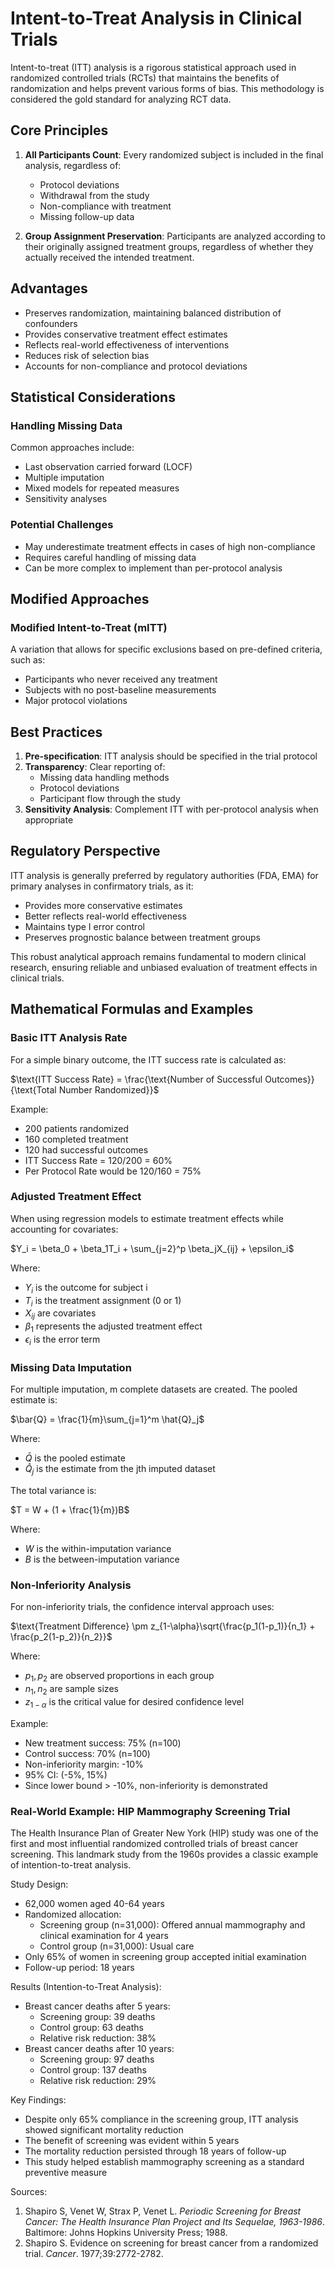 # Intent-to-Treat Analysis in Clinical Trials

Intent-to-treat (ITT) analysis is a rigorous statistical approach used in randomized controlled trials (RCTs) that maintains the benefits of randomization and helps prevent various forms of bias. This methodology is considered the gold standard for analyzing RCT data.

## Core Principles

1. **All Participants Count**: Every randomized subject is included in the final analysis, regardless of:
   - Protocol deviations
   - Withdrawal from the study
   - Non-compliance with treatment
   - Missing follow-up data

2. **Group Assignment Preservation**: Participants are analyzed according to their originally assigned treatment groups, regardless of whether they actually received the intended treatment.

## Advantages

- Preserves randomization, maintaining balanced distribution of confounders
- Provides conservative treatment effect estimates
- Reflects real-world effectiveness of interventions
- Reduces risk of selection bias
- Accounts for non-compliance and protocol deviations

## Statistical Considerations

### Handling Missing Data
Common approaches include:
- Last observation carried forward (LOCF)
- Multiple imputation
- Mixed models for repeated measures
- Sensitivity analyses

### Potential Challenges
- May underestimate treatment effects in cases of high non-compliance
- Requires careful handling of missing data
- Can be more complex to implement than per-protocol analysis

## Modified Approaches

### Modified Intent-to-Treat (mITT)
A variation that allows for specific exclusions based on pre-defined criteria, such as:
- Participants who never received any treatment
- Subjects with no post-baseline measurements
- Major protocol violations

## Best Practices

1. **Pre-specification**: ITT analysis should be specified in the trial protocol
2. **Transparency**: Clear reporting of:
   - Missing data handling methods
   - Protocol deviations
   - Participant flow through the study
3. **Sensitivity Analysis**: Complement ITT with per-protocol analysis when appropriate

## Regulatory Perspective

ITT analysis is generally preferred by regulatory authorities (FDA, EMA) for primary analyses in confirmatory trials, as it:
- Provides more conservative estimates
- Better reflects real-world effectiveness
- Maintains type I error control
- Preserves prognostic balance between treatment groups

This robust analytical approach remains fundamental to modern clinical research, ensuring reliable and unbiased evaluation of treatment effects in clinical trials.



## Mathematical Formulas and Examples

### Basic ITT Analysis Rate

For a simple binary outcome, the ITT success rate is calculated as:

$\text{ITT Success Rate} = \frac{\text{Number of Successful Outcomes}}{\text{Total Number Randomized}}$

Example:
- 200 patients randomized
- 160 completed treatment
- 120 had successful outcomes
- ITT Success Rate = 120/200 = 60%
- Per Protocol Rate would be 120/160 = 75%

### Adjusted Treatment Effect

When using regression models to estimate treatment effects while accounting for covariates:

$Y_i = \beta_0 + \beta_1T_i + \sum_{j=2}^p \beta_jX_{ij} + \epsilon_i$

Where:
- $Y_i$ is the outcome for subject i
- $T_i$ is the treatment assignment (0 or 1)
- $X_{ij}$ are covariates
- $\beta_1$ represents the adjusted treatment effect
- $\epsilon_i$ is the error term

### Missing Data Imputation

For multiple imputation, m complete datasets are created. The pooled estimate is:

$\bar{Q} = \frac{1}{m}\sum_{j=1}^m \hat{Q}_j$

Where:
- $\bar{Q}$ is the pooled estimate
- $\hat{Q}_j$ is the estimate from the jth imputed dataset

The total variance is:

$T = W + (1 + \frac{1}{m})B$

Where:
- $W$ is the within-imputation variance
- $B$ is the between-imputation variance

### Non-Inferiority Analysis

For non-inferiority trials, the confidence interval approach uses:

$\text{Treatment Difference} \pm z_{1-\alpha}\sqrt{\frac{p_1(1-p_1)}{n_1} + \frac{p_2(1-p_2)}{n_2}}$

Where:
- $p_1, p_2$ are observed proportions in each group
- $n_1, n_2$ are sample sizes
- $z_{1-\alpha}$ is the critical value for desired confidence level

Example:
- New treatment success: 75% (n=100)
- Control success: 70% (n=100)
- Non-inferiority margin: -10%
- 95% CI: (-5%, 15%)
- Since lower bound > -10%, non-inferiority is demonstrated

### Real-World Example: HIP Mammography Screening Trial

The Health Insurance Plan of Greater New York (HIP) study was one of the first and most influential randomized controlled trials of breast cancer screening. This landmark study from the 1960s provides a classic example of intention-to-treat analysis.

Study Design:
- 62,000 women aged 40-64 years
- Randomized allocation:
  - Screening group (n=31,000): Offered annual mammography and clinical examination for 4 years
  - Control group (n=31,000): Usual care
- Only 65% of women in screening group accepted initial examination
- Follow-up period: 18 years

Results (Intention-to-Treat Analysis):
- Breast cancer deaths after 5 years:
  - Screening group: 39 deaths
  - Control group: 63 deaths
  - Relative risk reduction: 38%
- Breast cancer deaths after 10 years:
  - Screening group: 97 deaths
  - Control group: 137 deaths
  - Relative risk reduction: 29%

Key Findings:
- Despite only 65% compliance in the screening group, ITT analysis showed significant mortality reduction
- The benefit of screening was evident within 5 years
- The mortality reduction persisted through 18 years of follow-up
- This study helped establish mammography screening as a standard preventive measure

Sources:
1. Shapiro S, Venet W, Strax P, Venet L. *Periodic Screening for Breast Cancer: The Health Insurance Plan Project and Its Sequelae, 1963-1986*. Baltimore: Johns Hopkins University Press; 1988.
2. Shapiro S. Evidence on screening for breast cancer from a randomized trial. *Cancer*. 1977;39:2772-2782.



